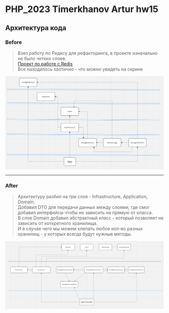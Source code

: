 # PHP_2023 Timerkhanov Artur hw15
## Архитектура кода

### Before
> Взял работу по Редису для рефакторинга, в проекте изначально не было четких слоев.<br>
[Проект по работе с Redis](https://github.com/otusteamedu/PHP_2023/tree/ATimerkhanov/hw12/code)<br>
> Все находилось хаотично - что можно увидеть на скрине

![alt text](img/before.png)

---
### After
> Архитектуру разбил на три слоя - Infrastructure, Application, Domain. <br>
> Добавил DTO для передачи данных между слоями, где смог добавил интерфейсы чтобы не зависить на прямую от класса. <br>
> В слое Domain добавил абстрактный класс - который позволяет не зависить от коткретного хранилища.<br>
> И в случае чего мы можем клепать любое кол-во разных хранилищ - у которых всегда будут нужные методы.
> 

![alt text](img/after.png)
